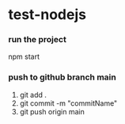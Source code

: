# test-nodejs

### run the project

npm start

### push to github branch main

1. git add .
2. git commit -m "commitName"
3. git push origin main
